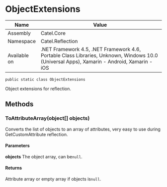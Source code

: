 

# ObjectExtensions

Name|Value
---|---
Assembly|Catel.Core
Namespace|Catel.Reflection
Available on|.NET Framework 4.5, .NET Framework 4.6, Portable Class Libraries, Unknown, Windows 10.0 (Universal Apps), Xamarin - Android, Xamarin - iOS

```
public static class ObjectExtensions
```

Object extensions for reflection.



## Methods

### ToAttributeArray(object[] objects)

Converts the list of objects to an array of attributes, very easy to use during GetCustomAttribute reflection.

#### Parameters

**objects**
The object array, can be`null`.

#### Returns

Attribute array or empty array if objects is`null`.




